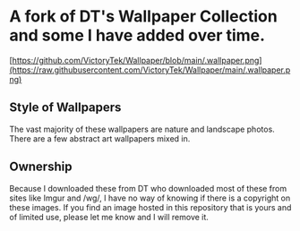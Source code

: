 # A fork of DT's Wallpaper Collection and some I have added over time.

[https://github.com/VictoryTek/Wallpaper/blob/main/.wallpaper.png](https://raw.githubusercontent.com/VictoryTek/Wallpaper/main/.wallpaper.png)


## Style of Wallpapers

The vast majority of these wallpapers are nature and landscape photos.  There are a few abstract art wallpapers mixed in.

## Ownership

Because I downloaded these from DT who downloaded most of these from sites like Imgur and /wg/, I have no way of knowing if there is a copyright on these images. If you find an image hosted in this repository that is yours and of limited use, please let me know and I will remove it.
